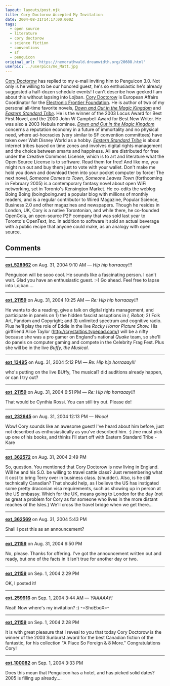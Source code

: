 ```yaml
---
layout: layouts/post.njk
title: Cory Doctorow Accepted My Invitation
date: 2004-08-31T14:17:00.000Z
tags:
  - open source
  - literature
  - cory doctorow
  - science fiction
  - conventions
  - sf
  - penguicon
original_url: 'https://nemorathwald.dreamwidth.org/20608.html'
userpic: ../userpics/me_Matt.jpg
---
```

[Cory Doctorow](http://www.craphound.com/bio.html) has replied to my e-mail inviting him to Penguicon 3.0. Not only is he willing to be our honored guest, he's so enthusiastic he's already suggested a half-dozen schedule events! I can't describe how geeked I am about this without lapsing into Lojban. [Cory Doctorow](http://www.craphound.com/bio.html) is European Affairs Coordinator for the [Electronic Frontier Foundation](http://www.eff.net/). He is author of two of my personal all-time favorite novels, [_Down and Out in the Magic Kingdom_](http://craphound.com/down/) and [_Eastern Standard Tribe_](http://craphound.com/est/). He is the winner of the 2003 Locus Award for Best First Novel, and the 2000 John W Campbell Award for Best New Writer. He was also a 2003 Nebula nominee. [_Down and Out in the Magic Kingdom_](http://craphound.com/down/) concerns a reputation economy in a future of immortality and no physical need, where ad-hocracies (very similar to SF convention committees) have taken over Walt Disney World as a hobby. [_Eastern Standard Tribe_](http://craphound.com/est/) is about internet tribes based on time zones and involves digital rights management and the choice between smarts and happiness. All are distributed for free under the Creative Commons License, which is to art and literature what the Open Source License is to software. Read them for free! And like me, you might run out and buy them just to vote with your wallet. Don't make me hold you down and download them into your pocket computer by force! The next novel, _Someone Comes to Town, Someone Leaves Town_ (forthcoming in February 2005) is a contemporary fantasy novel about open WiFi networking, set in Toronto's Kensington Market. He co-edits the weblog Boing Boing (boingboing.net) a popular blog with millions of monthly readers, and is a regular contributor to Wired Magazine, Popular Science, Business 2.0 and other magazines and newspapers. Though he resides in London, UK, Cory is a native Torontonian, and while there, he co-founded OpenCola, an open-source P2P company that was sold last year to Toronto's OpenText, Inc. In addition to software it sold an actual beverage with a public recipe that anyone could make, as an analogy with open source.

## Comments

---

**[ext_528962](https://www.dreamwidth.org/users/ext_528962)** on Aug. 31, 2004 9:10 AM — *Hip hip horraaay!!!*

Penguicon will be sooo cool. He sounds like a fascinating person. I can't wait. Glad you have an enthusiastic guest. :-) Go ahead. Feel free to lapse into Lojban....

---

**[ext_21159](https://www.dreamwidth.org/users/ext_21159)** on Aug. 31, 2004 10:25 AM — *Re: Hip hip horraaay!!!*

He wants to do a reading, give a talk on digital rights management, and participate in panels on 1) the hidden fascist assuptions in _I, Robot_; 2) Folk Art, Fandom and Copyright; and 3) unlimited spectrum and cognitive radio. Plus he'll play the role of Eddie in the live _Rocky Horror Picture Show._ His girlfriend Alice Taylor (http://crystaltips.typepad.com/) will be a nifty because she was a pro gamer on England's national _Quake_ team, so she'll do panels on computer gaming and compete in the Celebrity Frag Fest. Plus she will be in the live _Buffy, the Musical._

---

**[ext_13495](https://www.dreamwidth.org/users/ext_13495)** on Aug. 31, 2004 5:12 PM — *Re: Hip hip horraaay!!!*

who's putting on the live BUffy, The musical? did auditions already happen, or can I try out?

---

**[ext_21159](https://www.dreamwidth.org/users/ext_21159)** on Aug. 31, 2004 6:51 PM — *Re: Hip hip horraaay!!!*

That would be Cynthia Rossi. You can still try out. Please do!

---

**[ext_232645](https://www.dreamwidth.org/users/ext_232645)** on Aug. 31, 2004 12:13 PM — *Wooo!*

Wow! Cory sounds like an awesome guest! I've heard about him before, just not described as enthusiastically as you've described him. :) /me must pick up one of his books, and thinks I'll start off with Eastern Standard Tribe -Kare

---

**[ext_362572](https://www.dreamwidth.org/users/ext_362572)** on Aug. 31, 2004 2:49 PM

So, question. You mentioned that Cory Doctorow is now living in England. Will he and his S.O. be willing to travel cattle class? Just remembering what it cost to bring Terry over in business class. (shudder). Also, is he still technically Canadian? That should help, as I believe the US has instigated some pretty draconian visa requirements, such as showing up in person at the US embassy. Which for the UK, means going to London for the day (not as great a problem for Cory as for someone who lives in the more distant reaches of the Isles.) We'll cross the travel bridge when we get there...

---

**[ext_362569](https://www.dreamwidth.org/users/ext_362569)** on Aug. 31, 2004 5:43 PM

Shall I post this as an announcement?

---

**[ext_21159](https://www.dreamwidth.org/users/ext_21159)** on Aug. 31, 2004 6:50 PM

No, please. Thanks for offering. I've got the announcement written out and ready, but one of the facts in it isn't true for another day or two.

---

**[ext_21159](https://www.dreamwidth.org/users/ext_21159)** on Sep. 1, 2004 2:29 PM

OK, I posted it!

---

**[ext_259916](https://www.dreamwidth.org/users/ext_259916)** on Sep. 1, 2004 3:44 AM — *YAAAAAY!*

Neat! Now where's my invitation? :) -=ShoEboX=-

---

**[ext_21159](https://www.dreamwidth.org/users/ext_21159)** on Sep. 1, 2004 2:28 PM

It is with great pleasure that I reveal to you that today Cory Doctorow is the winner of the 2003 Sunburst award for the best Canadian fiction of the fantastic, for his collection "A Place So Foreign & 8 More." Congratulations Cory!

---

**[ext_100082](https://www.dreamwidth.org/users/ext_100082)** on Sep. 1, 2004 3:33 PM

Does this mean that Penguicon has a hotel, and has picked solid dates? 2005 is filling up already....
